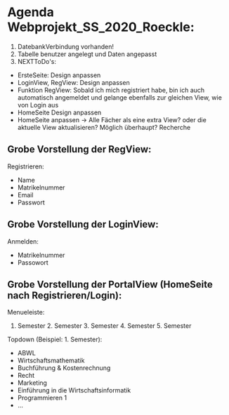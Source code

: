 # Agenda Webprojekt_SS_2020_Roeckle:
1. DatebankVerbindung vorhanden!
2. Tabelle benutzer angelegt und Daten angepasst
3. NEXTToDo's: 
- ErsteSeite: Design anpassen
- LoginView, RegView: Design anpassen
- Funktion RegView: Sobald ich mich registriert habe, bin ich auch automatisch angemeldet und gelange ebenfalls zur gleichen View, wie von Login aus
- HomeSeite Design anpassen
- HomeSeite anpassen -> Alle Fächer als eine extra View? oder die aktuelle View aktualisieren? Möglich überhaupt? Recherche

 Grobe Vorstellung der RegView:
 -
  Registrieren: 
  - Name
  - Matrikelnummer
  - Email
  - Passwort
  
  Grobe Vorstellung der LoginView:
 -
  Anmelden:
  - Matrikelnummer
  - Passowort
  
  Grobe Vorstellung der PortalView (HomeSeite nach Registrieren/Login):
  -
  Menueleiste:
  1. Semester   2. Semester   3. Semester   4. Semester   5. Semester
  
  Topdown (Beispiel: 1. Semester):
 
  - ABWL 
  - Wirtschaftsmathematik
  - Buchführung & Kostenrechnung
  - Recht
  - Marketing
  - Einführung in die Wirtschaftsinformatik
  - Programmieren 1
  - ...

 
  
  
  
  
  
  
  
